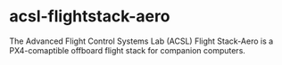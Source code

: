 # acsl-flightstack-aero
The Advanced Flight Control Systems Lab (ACSL) Flight Stack-Aero is a PX4-comaptible offboard flight stack for companion computers.
